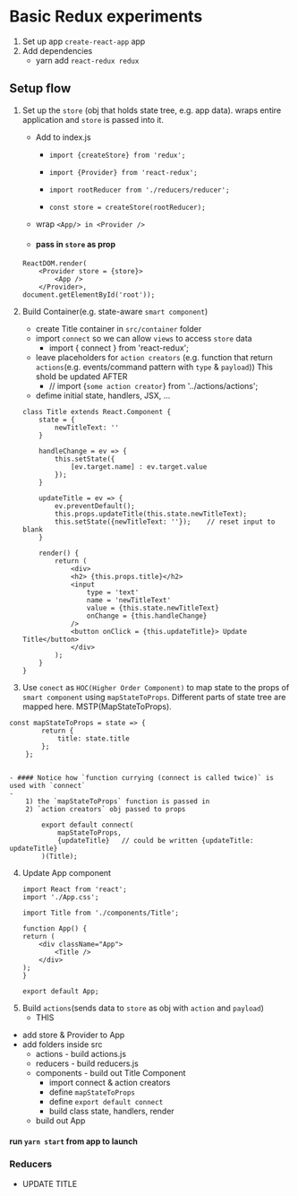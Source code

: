 # Basic Redux experiments

1) Set up app `create-react-app` app
2) Add dependencies
    - yarn add `react-redux redux` 

## Setup flow

1) Set up the `store` (obj that holds state tree, e.g. app data). <Provider/> wraps entire application and `store` is passed into it.
    - Add to index.js
        - `import {createStore} from 'redux';`
        - `import {Provider} from 'react-redux';`
        - `import rootReducer from './reducers/reducer';`

        - `const store = createStore(rootReducer);`
    - wrap `<App/> in <Provider />`

    - #### pass in `store` as prop
    ````
    ReactDOM.render(
        <Provider store = {store}>
            <App />
        </Provider>, 
    document.getElementById('root'));
    ````

2) Build Container(e.g. state-aware `smart component`)
    - create Title container in `src/container` folder
    - import `connect` so we can allow `views` to access `store` data
        - import { connect } from 'react-redux';
    - leave placeholders for `action creators` (e.g. function that return `actions`(e.g. events/command pattern with `type` & `payload`)) This shold be updated AFTER 
        - // import {`some action creator`} from '../actions/actions';
    - defime initial state, handlers, JSX, ...
    ````
    class Title extends React.Component {
        state = {
            newTitleText: ''
        }

        handleChange = ev => {
            this.setState({
                [ev.target.name] : ev.target.value
            });
        }

        updateTitle = ev => {
            ev.preventDefault();
            this.props.updateTitle(this.state.newTitleText);
            this.setState({newTitleText: ''});    // reset input to blank
        }    

        render() {
            return (
                <div>
                <h2> {this.props.title}</h2> 
                <input 
                    type = 'text'
                    name = 'newTitleText'
                    value = {this.state.newTitleText}
                    onChange = {this.handleChange}
                />
                <button onClick = {this.updateTitle}> Update Title</button>
                </div>
            );
        }
    }

    ````
3)    Use  `conect` as `HOC(Higher Order Component)` to map state to the props of `smart component` using `mapStateToProps`. Different parts of state tree are mapped here. MSTP(MapStateToProps).  


    const mapStateToProps = state => {
            return {
                title: state.title
            };
        };


    - #### Notice how `function currying (connect is called twice)` is used with `connect`
    -
        1) the `mapStateToProps` function is passed in
        2) `action creators` obj passed to props
        
            export default connect(
                mapStateToProps,
                {updateTitle}   // could be written {updateTitle: updateTitle}
            )(Title);
        
4) Update App component
    ````
    import React from 'react';
    import './App.css';

    import Title from './components/Title';
    ````
    ````
    function App() {
    return (
        <div className="App">
            <Title />
        </div>
    );
    }

    export default App;
    ````
5) Build `actions`(sends data to `store` as obj with `action` and `payload`)
    - THIS   
- add store & Provider to App
- add folders inside src
    - actions - build actions.js
    - reducers - build reducers.js
    - components - build out Title Component
        - import connect & action creators
        - define `mapStateToProps`
        - define  `export default connect`
        - build class state, handlers, render
     - build out App   

#### run `yarn start` from app  to launch

### Reducers
- UPDATE TITLE
